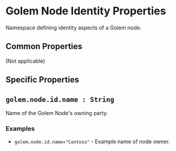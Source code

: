 # Golem Node Identity Properties 
Namespace defining identity aspects of a Golem node.

## Common Properties

(Not applicable)
  
## Specific Properties

## `golem.node.id.name : String`

Name of the Golem Node's owning party.

### **Examples**

* `golem.node.id.name="Contoso"` - Example name of node owner.

